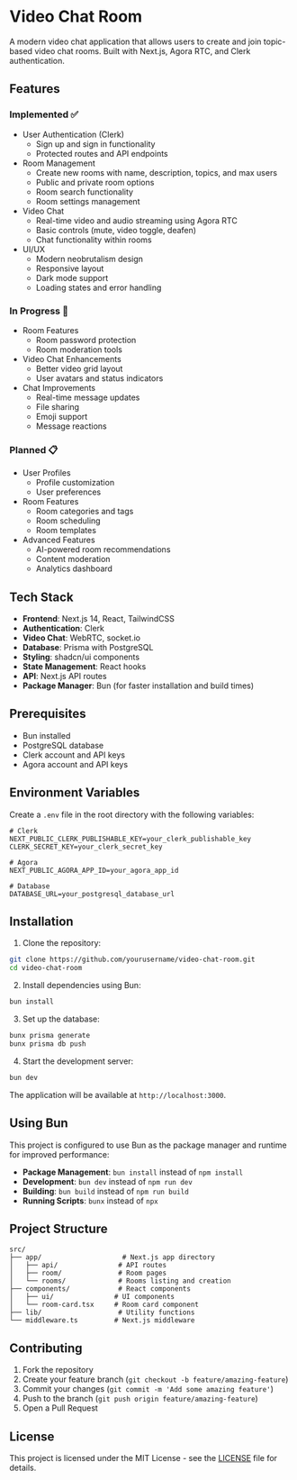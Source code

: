 # Video Chat Room

A modern video chat application that allows users to create and join topic-based video chat rooms. Built with Next.js, Agora RTC, and Clerk authentication.

## Features

### Implemented ✅
- User Authentication (Clerk)
  - Sign up and sign in functionality
  - Protected routes and API endpoints
- Room Management
  - Create new rooms with name, description, topics, and max users
  - Public and private room options
  - Room search functionality
  - Room settings management
- Video Chat
  - Real-time video and audio streaming using Agora RTC
  - Basic controls (mute, video toggle, deafen)
  - Chat functionality within rooms
- UI/UX
  - Modern neobrutalism design
  - Responsive layout
  - Dark mode support
  - Loading states and error handling

### In Progress 🚧
- Room Features
  - Room password protection
  - Room moderation tools
- Video Chat Enhancements
  - Better video grid layout
  - User avatars and status indicators
- Chat Improvements
  - Real-time message updates
  - File sharing
  - Emoji support
  - Message reactions

### Planned 📋
- User Profiles
  - Profile customization
  - User preferences
- Room Features
  - Room categories and tags
  - Room scheduling
  - Room templates
- Advanced Features
  - AI-powered room recommendations
  - Content moderation
  - Analytics dashboard

## Tech Stack

- **Frontend**: Next.js 14, React, TailwindCSS
- **Authentication**: Clerk
- **Video Chat**: WebRTC, socket.io
- **Database**: Prisma with PostgreSQL
- **Styling**: shadcn/ui components
- **State Management**: React hooks
- **API**: Next.js API routes
- **Package Manager**: Bun (for faster installation and build times)

## Prerequisites

- Bun installed
- PostgreSQL database
- Clerk account and API keys
- Agora account and API keys

## Environment Variables

Create a `.env` file in the root directory with the following variables:

```env
# Clerk
NEXT_PUBLIC_CLERK_PUBLISHABLE_KEY=your_clerk_publishable_key
CLERK_SECRET_KEY=your_clerk_secret_key

# Agora
NEXT_PUBLIC_AGORA_APP_ID=your_agora_app_id

# Database
DATABASE_URL=your_postgresql_database_url
```

## Installation

1. Clone the repository:
```bash
git clone https://github.com/yourusername/video-chat-room.git
cd video-chat-room
```

2. Install dependencies using Bun:
```bash
bun install
```

3. Set up the database:
```bash
bunx prisma generate
bunx prisma db push
```

4. Start the development server:
```bash
bun dev
```

The application will be available at `http://localhost:3000`.

## Using Bun

This project is configured to use Bun as the package manager and runtime for improved performance:

- **Package Management**: `bun install` instead of `npm install`
- **Development**: `bun dev` instead of `npm run dev`
- **Building**: `bun build` instead of `npm run build`
- **Running Scripts**: `bunx` instead of `npx`

## Project Structure

```
src/
├── app/                    # Next.js app directory
│   ├── api/               # API routes
│   ├── room/              # Room pages
│   └── rooms/             # Rooms listing and creation
├── components/            # React components
│   ├── ui/               # UI components
│   └── room-card.tsx     # Room card component
├── lib/                   # Utility functions
└── middleware.ts         # Next.js middleware
```

## Contributing

1. Fork the repository
2. Create your feature branch (`git checkout -b feature/amazing-feature`)
3. Commit your changes (`git commit -m 'Add some amazing feature'`)
4. Push to the branch (`git push origin feature/amazing-feature`)
5. Open a Pull Request

## License

This project is licensed under the MIT License - see the [LICENSE](LICENSE) file for details.
